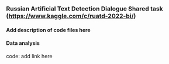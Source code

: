 ### Russian Artificial Text Detection Dialogue Shared task (https://www.kaggle.com/c/ruatd-2022-bi/)
#### Add description of code files here
#### Data analysis
code: add link here
